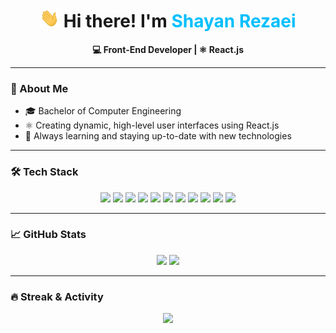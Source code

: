 <!-- 💫 GitHub Profile README by Mahyar for Shayan Rezaei 😎 -->

<h1 align="center"><img src="https://raw.githubusercontent.com/hane-smitter/hane-smitter/assets/assets/hi.gif" height="30" /> Hi there! I'm <span style="color:#00BFFF;">Shayan Rezaei</span></h1>

<p align="center">
  <b>💻 Front-End Developer | ⚛️ React.js</b><br/>
</p>

---

### 🚀 About Me  
- 🎓 Bachelor of Computer Engineering  
- ⚛️ Creating dynamic, high-level user interfaces using React.js  
- 🎯 Always learning and staying up-to-date with new technologies

---

### 🛠️ Tech Stack
<p align="center">
  <img src="https://img.shields.io/badge/-HTML5-E34F26?style=for-the-badge&logo=html5&logoColor=white"/>
  <img src="https://img.shields.io/badge/-CSS3-1572B6?style=for-the-badge&logo=css3&logoColor=white"/>
  <img src="https://img.shields.io/badge/-JavaScript-F7DF1E?style=for-the-badge&logo=javascript&logoColor=black"/>
  <img src="https://img.shields.io/badge/-TypeScript-3178C6?style=for-the-badge&logo=typescript&logoColor=white"/>
  <img src="https://img.shields.io/badge/-React.js-61DAFB?style=for-the-badge&logo=react&logoColor=black"/>
  <img src="https://img.shields.io/badge/-React%20Router-CA4245?style=for-the-badge&logo=react-router&logoColor=white"/>
  <img src="https://img.shields.io/badge/-React%20Query-FF4154?style=for-the-badge&logo=react-query&logoColor=white"/>
  <img src="https://img.shields.io/badge/-Zustand-333333?style=for-the-badge"/>
  <img src="https://img.shields.io/badge/-styled--components-DB7093?style=for-the-badge&logo=styled-components&logoColor=white"/>
  <img src="https://img.shields.io/badge/-TailwindCSS-38B2AC?style=for-the-badge&logo=tailwind-css&logoColor=white"/>
  <img src="https://img.shields.io/badge/-Git-F05032?style=for-the-badge&logo=git&logoColor=white"/>
</p>

---

### 📈 GitHub Stats
<p align="center">
  <img src="https://github-readme-stats.vercel.app/api?username=shayan-rezaei&show_icons=true&theme=tokyonight&hide_border=true&border_radius=12" height="165"/>
  <img src="https://github-readme-stats.vercel.app/api/top-langs/?username=shayan-rezaei&layout=compact&theme=tokyonight&hide_border=true&border_radius=12" height="165"/>
</p>

---

### 🔥 Streak & Activity
<p align="center">
  <img src="https://streak-stats.demolab.com?user=shayan-rezaei&theme=tokyonight&hide_border=true&border_radius=12" />
</p>
